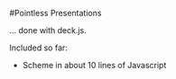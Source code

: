 #Pointless Presentations

... done with deck.js.

Included so far:
* Scheme in about 10 lines of Javascript

